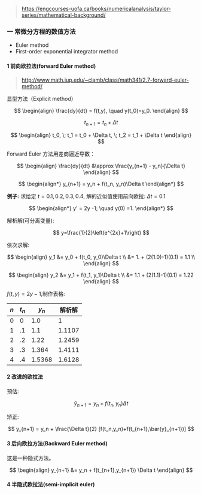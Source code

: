 > https://engcourses-uofa.ca/books/numericalanalysis/taylor-series/mathematical-background/

### 一 常微分方程的数值方法

- Euler method
- First-order exponential integrator method

#### 1 前向欧拉法(forward Euler method)

> http://www.math.iup.edu/~clamb/class/math341/2.7-forward-euler-method/

显型方法（Explicit method）

$$
\begin{align}
    \frac{dy}{dt} = f(t,y), \quad y(t_0)=y_0.
\end{align}
$$

$$
t_{n+1} = t_n + \Delta t
$$

$$
\begin{align}
    t_0, \;  t_1 = t_0 + \Delta t, \; t_2 = t_1 + \Delta t
\end{align}
$$

Forward Euler 方法用差商逼近导数：

$$
\begin{align}
  \frac{dy}{dt}   &\approx \frac{y_{n+1} - y_n}{\Delta t}
  \end{align}
$$

$$
\begin{align*}
    y_{n+1} = y_n + f(t_n, y_n)\Delta t
\end{align*}
$$

**例子:**
求给定 $t=0.1,0.2,0.3,0.4$, 解的近似值使用前向欧拉: $\Delta t = 0.1$

$$
\begin{align*}
    y' = 2y -1; \quad y(0) =1.
  \end{align*}
$$

解析解(可分离变量):

$$
y=\frac{1}{2}\left(e^{2x}+1\right)
$$

依次求解:

$$
\begin{align}
    y_1 &= y_0 + f(t_0, y_0)\Delta t \\
        &= 1. + (2(1.0)-1)(0.1) = 1.1 \\
  \end{align}
$$

$$
\begin{align}
    y_2 &= y_1 + f(t_1, y_1)\Delta t \\
        &= 1.1 + (2(1.1)-1)(0.1) = 1.22
  \end{align}
$$

$f(t,y) = 2y-1$,制作表格:

| $n$ | $t_n$ | $y_n$  | 解析解 |
| --- | ----- | ------ | ------ |
| 0   | 0     | 1.0    | 1      |
| 1   | .1    | 1.1    | 1.1107 |
| 2   | .2    | 1.22   | 1.2459 |
| 3   | .3    | 1.364  | 1.4111 |
| 4   | .4    | 1.5368 | 1.6128 |

#### 2 改进的欧拉法

预估:

$$
\bar{y}_{n+1} = y_n + f(t_n,y_n)\Delta t
$$

矫正:

$$
y_{n+1} = y_n + \frac{\Delta t}{2} [f(t_n,y_n)+f(t_{n+1},\bar{y}_{n+1})]
$$

#### 3 后向欧拉方法(Backward Euler method)

这是一种隐式方法。

$$
\begin{align}
    y_{n+1} &= y_n + f(t_{n+1},y_{n+1}) \Delta t
  \end{align}
$$

#### 4 半隐式欧拉法(semi-implicit euler)
